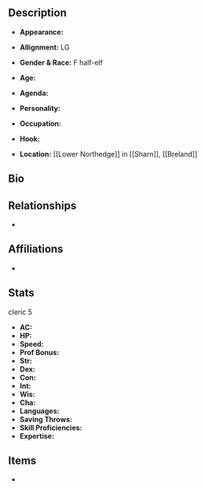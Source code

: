 ## Description
- **Appearance:** 

- **Allignment:** LG

- **Gender & Race:** F half-elf

- **Age:** 

- **Agenda:** 

- **Personality:** 

- **Occupation:** 

- **Hook:** 

- **Location:** [[Lower Northedge]] in [[Sharn]], [[Breland]]

## Bio


## Relationships
- 

## Affiliations
- 

## Stats
cleric 5
- **AC:** 
- **HP:** 
- **Speed:** 
- **Prof Bonus:** 
- **Str:** 
- **Dex:** 
- **Con:** 
- **Int:** 
- **Wis:** 
- **Cha:** 
- **Languages:** 
- **Saving Throws:** 
- **Skill Proficiencies:** 
- **Expertise:** 


## Items
- 
